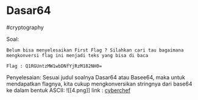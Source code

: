 # Dasar64
#cryptography 

Soal:
```
Belum bisa menyelesaikan First Flag ? Silahkan cari tau bagaimana mengkonversi flag ini menjadi teks yang bisa di baca  
  
Flag : Q1RGUntzMW1wbDNfYjRzM182NH0=
```
Penyelesaian:
Sesuai judul soalnya Dasar64 atau Basee64, maka untuk mendapatkan flagnya, kita cukup mengkonversikan stringnya dari base64 ke dalam bentuk ASCII:
![[4.png]]
link : [cyberchef](https://gchq.github.io/)